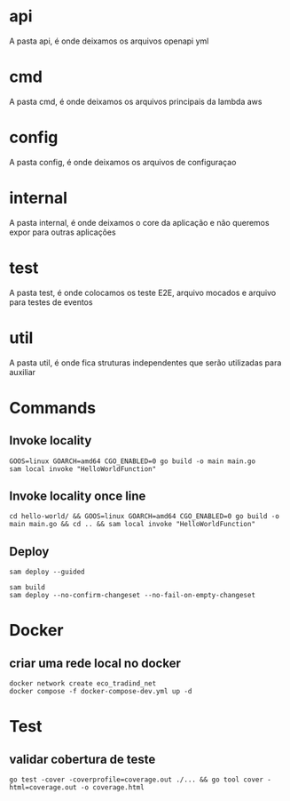 # api

A pasta api, é onde deixamos os arquivos openapi yml

# cmd

A pasta cmd, é onde deixamos os arquivos principais da lambda aws

# config

A pasta config, é onde deixamos os arquivos de configuraçao

# internal

A pasta internal, é onde deixamos o core da aplicação e não queremos expor para outras aplicações

# test

A pasta test, é onde colocamos os teste E2E, arquivo mocados e arquivo para testes de eventos

# util

A pasta util, é onde fica struturas independentes que serão utilizadas para auxiliar

# Commands

## Invoke locality

```shell
GOOS=linux GOARCH=amd64 CGO_ENABLED=0 go build -o main main.go
sam local invoke "HelloWorldFunction"
```

## Invoke locality once line

```shell
cd hello-world/ && GOOS=linux GOARCH=amd64 CGO_ENABLED=0 go build -o main main.go && cd .. && sam local invoke "HelloWorldFunction"
```

## Deploy

```shell
sam deploy --guided
```

```shell
sam build
sam deploy --no-confirm-changeset --no-fail-on-empty-changeset
```
# Docker 
## criar uma rede local no docker

```shell
docker network create eco_tradind_net
docker compose -f docker-compose-dev.yml up -d
```

# Test
## validar cobertura de teste 
```shell
go test -cover -coverprofile=coverage.out ./... && go tool cover -html=coverage.out -o coverage.html

```